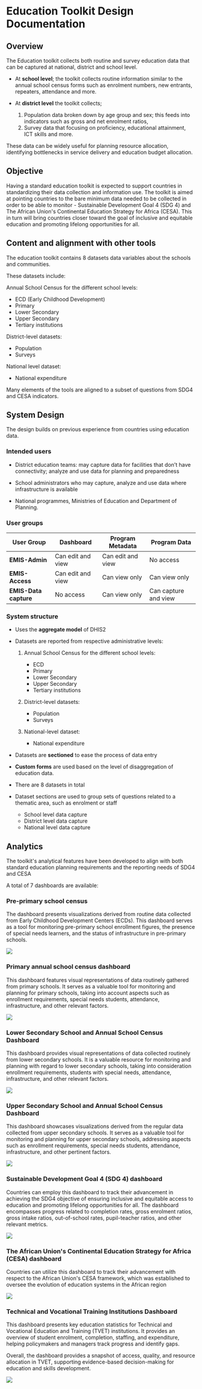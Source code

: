 # Education Toolkit Design Documentation

## Overview

The Education toolkit collects both routine and survey education data that can be captured at national, district and school level. 

* At **school level**; the toolkit collects routine information similar to the annual school census forms such as enrolment numbers, new entrants, repeaters, attendance and more.  
* At **district level** the toolkit collects; 
  
    1. Population data broken down by age group and sex; this feeds into indicators such as gross and net enrolment ratios,
    2. Survey data that focusing on proficiency, educational attainment, ICT skills and more. 

These data can be widely useful for planning resource allocation, identifying bottlenecks in service delivery and education budget allocation.

## Objective

Having a standard education toolkit is expected to support countries in standardizing their data collection and information use. The toolkit is aimed at pointing countries to the bare minimum data needed to be collected in order to be able to monitor -  Sustainable Development Goal 4 (SDG 4) and The African Union's Continental Education Strategy for Africa (CESA). This in turn will bring countries closer toward the goal of inclusive and equitable education and promoting lifelong opportunities for all.

## Content and alignment with other tools

The education toolkit contains 8 datasets data variables about the schools and communities. 

These datasets include:

Annual School Census for the different school levels:

* ECD (Early Childhood Development)
* Primary
* Lower Secondary
* Upper Secondary
* Tertiary institutions

District-level datasets:

* Population
* Surveys

National level dataset:

* National expenditure

Many elements of the tools are aligned to a subset of questions from SDG4 and CESA indicators. 

## System Design

The design builds on previous experience from countries using education data.

### Intended users

* District education teams: may capture data for facilities that don’t have connectivity; analyze and use data for planning and preparedness

* School administrators who may capture, analyze and use data where infrastructure is available

* National programmes, Ministries of Education and Department of Planning.

### User groups

| User Group         | Dashboard       | Program Metadata   | Program Data        |
|--------------------|-----------------|---------------------|----------------------|
| **EMIS-Admin**   | Can edit and view | Can edit and view   | No access            |
| **EMIS-Access**  | Can edit and view | Can view only       | Can view only        |
| **EMIS-Data capture** | No access       | Can view only       | Can capture and view |

### System structure

* Uses the **aggregate model** of DHIS2  
* Datasets are reported from respective administrative levels:

    1. Annual School Census for the different school levels:
        * ECD
        * Primary  
        * Lower Secondary  
        * Upper Secondary  
        * Tertiary institutions  

    2. District-level datasets:
        * Population  
        * Surveys  

    3. National-level dataset:
        * National expenditure  

* Datasets are **sectioned** to ease the process of data entry  
* **Custom forms** are used based on the level of disaggregation of education data.
* There are 8 datasets in total
* Dataset sections are used to group sets of questions related to a thematic area, such as enrolment or staff 
  
    * School level data capture
    * District level data capture
    * National level data capture

## Analytics

The toolkit's analytical features have been developed to align with both standard education planning requirements and the reporting needs of SDG4 and CESA

A total of 7 dashboards are available:

### Pre-primary school census 

The dashboard presents visualizations derived from routine data collected from Early Childhood Development Centers (ECDs). This dashboard serves as a tool for monitoring pre-primary school enrollment figures, the presence of special needs learners, and the status of infrastructure in pre-primary schools.

![](ETK/pps.png)


### Primary annual school census dashboard

This dashboard features visual representations of data routinely gathered from primary schools. It serves as a valuable tool for monitoring and planning for primary schools, taking into account aspects such as enrollment requirements, special needs students, attendance, infrastructure, and other relevant factors.

![](ETK/pas.png)

### Lower Secondary School and Annual School Census Dashboard

This dashboard provides visual representations of data collected routinely from lower secondary schools. It is a valuable resource for monitoring and planning with regard to lower secondary schools, taking into consideration enrollment requirements, students with special needs, attendance, infrastructure, and other relevant factors.

![](ETK/lss.png)

### Upper Secondary School and Annual School Census Dashboard

This dashboard showcases visualizations derived from the regular data collected from upper secondary schools. It serves as a valuable tool for monitoring and planning for upper secondary schools, addressing aspects such as enrollment requirements, special needs students, attendance, infrastructure, and other pertinent factors.

![](ETK/usl.png)

### Sustainable Development Goal 4 (SDG 4) dashboard

Countries can employ this dashboard to track their advancement in achieving the SDG4 objective of ensuring inclusive and equitable access to education and promoting lifelong opportunities for all. The dashboard encompasses progress related to completion rates, gross enrolment ratios, gross intake ratios, out-of-school rates, pupil-teacher ratios, and other relevant metrics.

![](ETK/sdg4.png)

### The African Union's Continental Education Strategy for Africa (CESA) dashboard

Countries can utilize this dashboard to track their advancement with respect to the African Union's CESA framework, which was established to oversee the evolution of education systems in the African region

![](ETK/cesa.png)

### Technical and Vocational Training Institutions Dashboard

This dashboard presents key education statistics for Technical and Vocational Education and Training (TVET) institutions. It provides an overview of student enrolment, completion, staffing, and expenditure, helping policymakers and managers track progress and identify gaps.

Overall, the dashboard provides a snapshot of access, quality, and resource allocation in TVET, supporting evidence-based decision-making for education and skills development.

![](ETK/tvet.png)